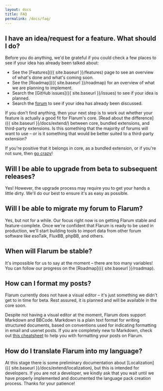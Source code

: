 ```yaml
---
layout: docs
title: FAQ
permalink: /docs/faq/
---
```

<a name="feature"></a>

## I have an idea/request for a feature. What should I do?

Before you do anything, we'd be grateful if you could check a few places to see if your idea has already been talked about:

* See the [Features]({{ site.baseurl }}/features) page to see an overview of what's done and what's coming soon.
* See the [Roadmap]({{ site.baseurl }}/roadmap) for an overview of what we are planning to implement.
* Search the [GitHub issues]({{ site.baseurl }}/issues) to see if your idea is planned.
* Search the [forum](http://discuss.flarum.org) to see if your idea has already been discussed.

If you don't find anything, then your next step is to work out whether your feature is actually a good fit for Flarum's core. [Read about the difference]({{ site.baseurl }}/docs/extend/) between core, bundled extensions, and third-party extensions. Is this something that the majority of forums will want to use – or is it something that would be better suited to a third-party extension?

If you're positive that it belongs in core, as a bundled extension, or if you're not sure, then [go crazy](http://discuss.flarum.org/t/features)!

<a name="upgrade"></a>

## Will I be able to upgrade from beta to subsequent releases?

Yes! However, the upgrade process may require you to get your hands a little dirty. We'll do our best to ensure it's as easy as possible.

<a name="migration"></a>

## Will I be able to migrate my forum to Flarum?

Yes, but not for a while. Our focus right now is on getting Flarum stable and feature-complete. Once we're confident that Flarum is ready to be used in production, we'll start building tools to import data from other forum software like esoTalk, FluxBB, phpBB, and others.

<a name="stability"></a>

## When will Flarum be stable?

It's impossible for us to say at the moment – there are too many variables! You can follow our progress on the [Roadmap]({{ site.baseurl }}/roadmap).

<a name="formatting"></a>

## How can I format my posts?

Flarum currently does not have a visual editor – it's just something we didn't get to in time for beta. Rest assured, it is planned and will be available in the core soon.

Despite not having a visual editor at the moment, Flarum does support Markdown and BBCode. Markdown is a plain text format for writing structured documents, based on conventions used for indicating formatting in email and usenet posts. If you are completely new to Markdown, check out [this cheatsheet](https://github.com/adam-p/markdown-here/wiki/Markdown-Cheatsheet) to help you with formatting your posts on Flarum.

<a name="translation"></a>

## How do I translate Flarum into my language?

At this stage there is some preliminary documentation about [Localization]({{ site.baseurl }}/docs/extend/localization), but this is intended for developers. If you are not a developer, we kindly ask that you wait until we have properly implemented and documented the language pack creation process. Thanks for your patience!
